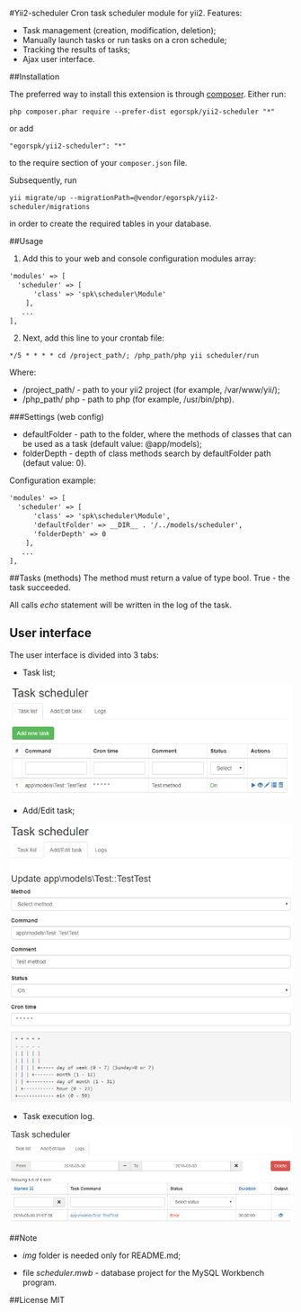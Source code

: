 #Yii2-scheduler
Cron task scheduler module for yii2. Features:

* Task management (creation, modification, deletion);
* Manually launch tasks or run tasks on a cron schedule;
* Tracking the results of tasks;
* Ajax user interface.

##Installation

The preferred way to install this extension is through [composer](http://getcomposer.org/download/).
Either run:

```
php composer.phar require --prefer-dist egorspk/yii2-scheduler "*"
```

or add
```
"egorspk/yii2-scheduler": "*"
```
to the require section of your `composer.json` file.

Subsequently, run
```
yii migrate/up --migrationPath=@vendor/egorspk/yii2-scheduler/migrations
```
in order to create the required tables in your database.

##Usage
1. Add this to your web and console configuration modules array:
```
'modules' => [
  'scheduler' => [
      'class' => 'spk\scheduler\Module'
    ],
   ...
],
```
2. Next, add this line to your crontab file:
```
*/5 * * * * cd /project_path/; /php_path/php yii scheduler/run
```
Where:
 * /project_path/ - path to your yii2 project (for example, /var/www/yii/);
 * /php_path/ php - path to php (for example, /usr/bin/php).

###Settings (web config)
* defaultFolder - path to the folder, where the methods of classes that can be used as a task (default value: 
@app/models);
* folderDepth - depth of class methods search by defaultFolder path (defaut value: 0).

Configuration example:
```
'modules' => [
  'scheduler' => [
      'class' => 'spk\scheduler\Module',
      'defaultFolder' => __DIR__ . '/../models/scheduler',
      'folderDepth' => 0
    ],  
   ...
],
```

##Tasks (methods)
The method must return a value of type bool. True - the task succeeded.

All calls *echo* statement will be written in the log of the task.

## User interface
The user interface is divided into 3 tabs:

* Task list;

![Task list](img/task_list.png)

* Add/Edit task;

![Add/Edit task](img/add-edit_task.png)

* Task execution log.

![Logs](img/logs.png)

##Note

* *img* folder is needed only for README.md;

* file *scheduler.mwb* - database project for the MySQL Workbench program.

##License
MIT